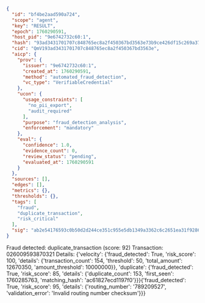 ```json
{
  "id": "bf4be2aad590a724",
  "scope": "agent",
  "key": "RESULT",
  "epoch": 1760290591,
  "host_pid": "9e6742732c60:1",
  "hash": "93ad3431701707c848765ec8a2f450367bd3563e73b9ce426df15c269a37d077",
  "cid": "QmV193ad3431701707c848765ec8a2f450367bd3563e",
  "aicp": {
    "prov": {
      "issuer": "9e6742732c60:1",
      "created_at": 1760290591,
      "method": "automated_fraud_detection",
      "vc_type": "VerifiableCredential"
    },
    "ucon": {
      "usage_constraints": [
        "no_pii_export",
        "audit_required"
      ],
      "purpose": "fraud_detection_analysis",
      "enforcement": "mandatory"
    },
    "eval": {
      "confidence": 1.0,
      "evidence_count": 0,
      "review_status": "pending",
      "evaluated_at": 1760290591
    }
  },
  "sources": [],
  "edges": [],
  "metrics": {},
  "thresholds": {},
  "tags": [
    "fraud",
    "duplicate_transaction",
    "risk_critical"
  ],
  "sig": "ab2e54176593c0b50d2d244ce351c955e5db1349a3362c6c2651ea31f9286c3b"
}
```

Fraud detected: duplicate_transaction (score: 92)
Transaction: 026009593870321
Details: {'velocity': {'fraud_detected': True, 'risk_score': 100, 'details': {'transaction_count': 154, 'threshold': 50, 'total_amount': 12670350, 'amount_threshold': 10000000}}, 'duplicate': {'fraud_detected': True, 'risk_score': 85, 'details': {'duplicate_count': 153, 'first_seen': 1760285763, 'matching_hash': 'ac61827ecd1197f0'}}}{'fraud_detected': True, 'risk_score': 95, 'details': {'routing_number': '789209527', 'validation_error': 'Invalid routing number checksum'}}}